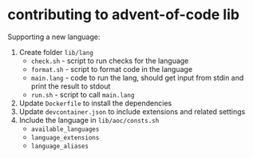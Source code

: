 # contributing to advent-of-code lib

Supporting a new language:

1. Create folder `lib/lang`
    - `check.sh` - script to run checks for the language
    - `format.sh` - script to format code in the language
    - `main.lang` - code to run the lang, should get input from stdin and print the result to stdout
    - `run.sh` - script to call `main.lang`
2. Update `Dockerfile` to install the dependencies
3. Update `devcontainer.json` to include extensions and related settings    
4. Include the language in `lib/aoc/consts.sh`
    - `available_languages`
    - `language_extensions`
    - `language_aliases`
